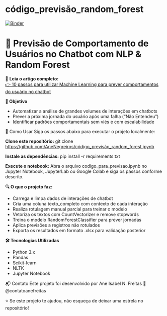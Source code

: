 # código_previsão_random_forest
[![Binder](https://mybinder.org/badge_logo.svg)](https://mybinder.org/v2/gh/AneNegreiros/codigo_previsao_random_forest/main?filepath=codigo_previsao_random_forest.ipynb)

# 🧠 Previsão de Comportamento de Usuários no Chatbot com NLP & Random Forest

🔗 **Leia o artigo completo:**  
[👉 10 passos para utilizar Machine Learning para prever comportamentos do usuário no chatbot](https://medium.com/@contatoanefreitas/10-passos-para-utilizar-machine-learning-para-prever-comportamentos-do-usu%C3%A1rio-no-chatbot-013e75c8fc77)

**🎯 Objetivo**
- Automatizar a análise de grandes volumes de interações em chatbots
- Prever a próxima jornada do usuário após uma falha (“Não Entendeu”)
- Identificar padrões comportamentais sem viés e com escalabilidade

🚀 Como Usar
Siga os passos abaixo para executar o projeto localmente:

**Clone este repositório:**
git clone https://github.com/AneNegreiros/código_previsão_random_forest.ipynb

**Instale as dependências:**
pip install -r requirements.txt

**Execute o notebook:**
Abra o arquivo codigo_para_previsao.ipynb no Jupyter Notebook, JupyterLab ou Google Colab e siga os passos conforme descrito.

**🔍 O que o projeto faz:**
- Carrega e limpa dados de interações de chatbot
- Cria uma coluna texto_completo com contexto de cada interação
- Realiza rotulagem manual parcial para treinar o modelo
- Vetoriza os textos com CountVectorizer e remove stopwords
- Treina o modelo RandomForestClassifier para prever jornadas
- Aplica previsões a registros não rotulados
- Exporta os resultados em formato .xlsx para validação posterior
  
**🛠️ Tecnologias Utilizadas**
- Python 3.x
- Pandas
- Scikit-learn
- NLTK
- Jupyter Notebook

📬 Contato
Este projeto foi desenvolvido por Ane Isabel N. Freitas
📨 @contatoanefreitas

⭐ Se este projeto te ajudou, não esqueça de deixar uma estrela no repositório!
